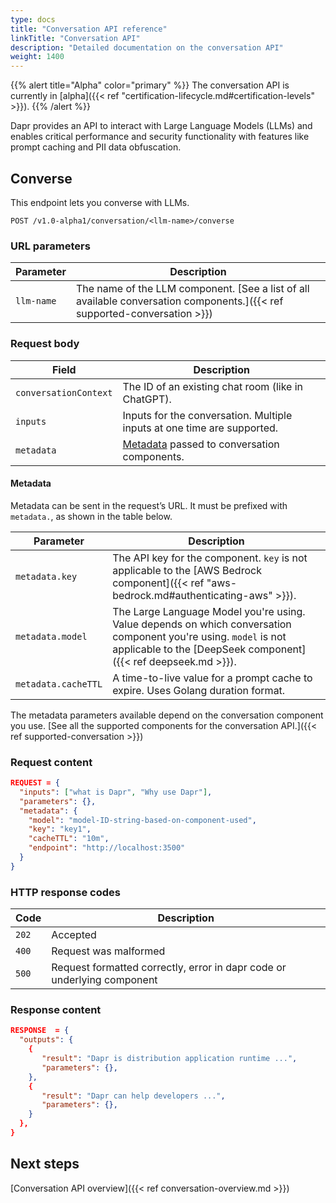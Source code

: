 ```yaml
---
type: docs
title: "Conversation API reference"
linkTitle: "Conversation API"
description: "Detailed documentation on the conversation API"
weight: 1400
---
```


{{% alert title="Alpha" color="primary" %}}
The conversation API is currently in [alpha]({{< ref "certification-lifecycle.md#certification-levels" >}}).
{{% /alert %}}

Dapr provides an API to interact with Large Language Models (LLMs) and enables critical performance and security functionality with features like prompt caching and PII data obfuscation.

## Converse

This endpoint lets you converse with LLMs.

```
POST /v1.0-alpha1/conversation/<llm-name>/converse
```

### URL parameters

| Parameter | Description |
| --------- | ----------- |
| `llm-name` | The name of the LLM component. [See a list of all available conversation components.]({{< ref supported-conversation >}})

### Request body

| Field | Description |
| --------- | ----------- |
| `conversationContext` | The ID of an existing chat room (like in ChatGPT). |
| `inputs` | Inputs for the conversation. Multiple inputs at one time are supported. |
| `metadata` | [Metadata](#metadata) passed to conversation components. |

#### Metadata

Metadata can be sent in the request’s URL. It must be prefixed with `metadata.`, as shown in the table below.

| Parameter | Description |
| --------- | ----------- |
| `metadata.key` | The API key for the component. `key` is not applicable to the [AWS Bedrock component]({{< ref "aws-bedrock.md#authenticating-aws" >}}). |
| `metadata.model` | The Large Language Model you're using. Value depends on which conversation component you're using. `model` is not applicable to the [DeepSeek component]({{< ref deepseek.md >}}). |
| `metadata.cacheTTL` | A time-to-live value for a prompt cache to expire. Uses Golang duration format. |

The metadata parameters available depend on the conversation component you use. [See all the supported components for the conversation API.]({{< ref supported-conversation >}})

### Request content

```json
REQUEST = {
  "inputs": ["what is Dapr", "Why use Dapr"],
  "parameters": {},
  "metadata": {
    "model": "model-ID-string-based-on-component-used",
    "key": "key1",
    "cacheTTL": "10m",
    "endpoint": "http://localhost:3500"
  }
}
```

### HTTP response codes

Code | Description
---- | -----------
`202`  | Accepted
`400`  | Request was malformed
`500`  | Request formatted correctly, error in dapr code or underlying component

### Response content

```json
RESPONSE  = {
  "outputs": {
    {
       "result": "Dapr is distribution application runtime ...",
       "parameters": {},
    },
    {
       "result": "Dapr can help developers ...",
       "parameters": {},
    }
  },
}
```

## Next steps

[Conversation API overview]({{< ref conversation-overview.md >}})